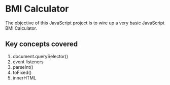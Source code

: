 # BMI Calculator

The objective of this JavaScript project is to wire up a very basic JavaScript BMI Calculator.

## Key concepts covered
1. document.querySelector()
2. event listeners
3. parseInt()
4. toFixed()
5. innerHTML